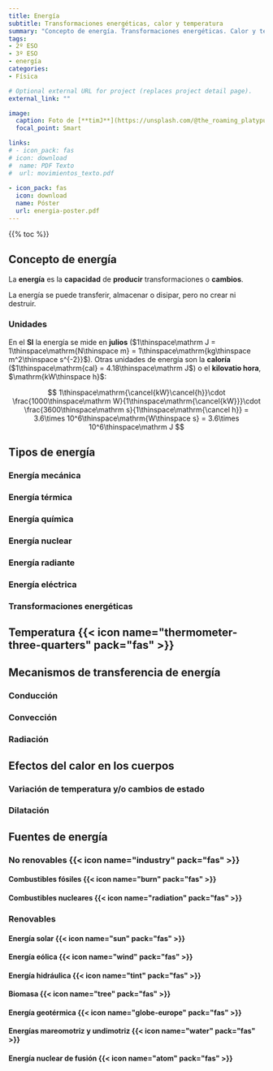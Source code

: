 ```yaml
---
title: Energía
subtitle: Transformaciones energéticas, calor y temperatura
summary: "Concepto de energía. Transformaciones energéticas. Calor y temperatura."
tags:
- 2º ESO
- 3º ESO
- energía
categories:
- Física

# Optional external URL for project (replaces project detail page).
external_link: ""

image:
  caption: Foto de [**timJ**](https://unsplash.com/@the_roaming_platypus) en [Unsplash](https://unsplash.com)
  focal_point: Smart

links:
# - icon_pack: fas
# icon: download
#  name: PDF Texto
#  url: movimientos_texto.pdf
  
- icon_pack: fas
  icon: download
  name: Póster
  url: energia-poster.pdf  
---
```


{{% toc %}}

## Concepto de energía
La **energía** es la **capacidad** de **producir** transformaciones o **cambios**.

La energía se puede transferir, almacenar o disipar, pero no crear ni destruir.

### Unidades
En el **SI** la energía se mide en **julios** ($1\thinspace\mathrm J = 1\thinspace\mathrm{N\thinspace m} = 1\thinspace\mathrm{kg\thinspace m^2\thinspace s^{-2}}$). Otras unidades de energía son la **caloría** ($1\thinspace\mathrm{cal} = 4.18\thinspace\mathrm J$) o el **kilovatio hora**, $\mathrm{kW\thinspace h}$:

$$
1\thinspace\mathrm{\cancel{kW}\cancel{h}}\cdot \frac{1000\thinspace\mathrm W}{1\thinspace\mathrm{\cancel{kW}}}\cdot \frac{3600\thinspace\mathrm s}{1\thinspace\mathrm{\cancel h}} = 3.6\times 10^6\thinspace\mathrm{W\thinspace s} = 3.6\times 10^6\thinspace\mathrm J
$$

## Tipos de energía
### Energía mecánica
### Energía térmica
### Energía química
### Energía nuclear
### Energía radiante
### Energía eléctrica
### Transformaciones energéticas

## Temperatura {{<  icon name="thermometer-three-quarters" pack="fas" >}}

## Mecanismos de transferencia de energía
### Conducción
### Convección
### Radiación

## Efectos del calor en los cuerpos
### Variación de temperatura y/o cambios de estado
### Dilatación

## Fuentes de energía
### No renovables {{<  icon name="industry" pack="fas" >}}
#### Combustibles fósiles {{<  icon name="burn" pack="fas" >}}
#### Combustibles nucleares {{<  icon name="radiation" pack="fas" >}}

### Renovables
#### Energía solar {{<  icon name="sun" pack="fas" >}}
#### Energía eólica {{<  icon name="wind" pack="fas" >}}
#### Energía hidráulica {{<  icon name="tint" pack="fas" >}}
#### Biomasa {{<  icon name="tree" pack="fas" >}}
#### Energía geotérmica {{<  icon name="globe-europe" pack="fas" >}}
#### Energías mareomotriz y undimotriz {{<  icon name="water" pack="fas" >}}
#### Energía nuclear de fusión {{<  icon name="atom" pack="fas" >}}